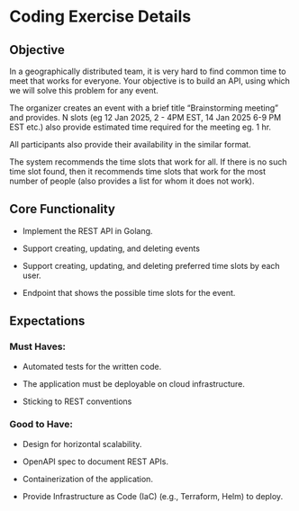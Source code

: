 # Coding Exercise Details

## Objective

In a geographically distributed team, it is very hard to find common time to meet that works for everyone. Your objective is to build an API, using which we will solve this problem for any event.

The organizer creates an event with a brief title “Brainstorming meeting” and provides. N slots (eg 12 Jan 2025, 2 - 4PM EST, 14 Jan 2025 6-9 PM EST etc.) also provide estimated time required for the meeting eg. 1 hr.

All participants also provide their availability in the similar format. 

The system recommends the time slots that work for all. If there is no such time slot found, then it recommends time slots that work for the most number of people (also provides a list for whom it does not work).

## Core Functionality

- Implement the REST API in Golang.

- Support creating, updating, and deleting events

- Support creating, updating, and deleting preferred time slots by each user.

- Endpoint that shows the possible time slots for the event.

## Expectations

### Must Haves:

- Automated tests for the written code.

- The application must be deployable on cloud infrastructure.

- Sticking to REST conventions

### Good to Have:

- Design for horizontal scalability.

- OpenAPI spec to document REST APIs.

- Containerization of the application.

- Provide Infrastructure as Code (IaC) (e.g., Terraform, Helm) to deploy.